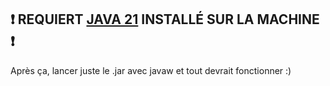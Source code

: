 ## ❗ REQUIERT [JAVA 21](https://www.oracle.com/fr/java/technologies/downloads/#jdk21-windows) INSTALLÉ SUR LA MACHINE ❗
Après ça, lancer juste le .jar avec javaw et tout devrait fonctionner :)